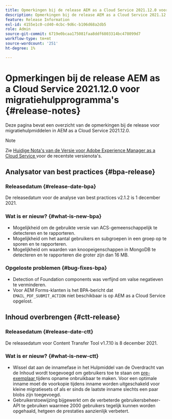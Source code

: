 ```yaml
---
title: Opmerkingen bij de release AEM as a Cloud Service 2021.12.0 voor migratiehulpprogramma's
description: Opmerkingen bij de release AEM as a Cloud Service 2021.12.0 voor migratiehulpprogramma's
feature: Release Information
exl-id: 4155e1c0-cd40-4cbc-9d6c-b106d68a2db5
role: Admin
source-git-commit: 6719e0bcaa175081faa8ddf6803314bc478099d7
workflow-type: tm+mt
source-wordcount: '251'
ht-degree: 1%

---
```


# Opmerkingen bij de release AEM as a Cloud Service 2021.12.0 voor migratiehulpprogramma&#39;s {#release-notes}

Deze pagina bevat een overzicht van de opmerkingen bij de release voor migratiehulpmiddelen in AEM as a Cloud Service 2021.12.0.

>[!NOTE]
>
>Zie [ Huidige Nota&#39;s van de Versie voor Adobe Experience Manager as a Cloud Service ](/help/release-notes/release-notes-cloud/release-notes-current.md) voor de recentste versienota&#39;s.

## Analysator van best practices {#bpa-release}

### Releasedatum {#release-date-bpa}

De releasedatum voor de analyse van best practices v2.1.2 is 1 december 2021.

### Wat is er nieuw? {#what-is-new-bpa}

* Mogelijkheid om de gebruikte versie van ACS-gemeenschappelijk te detecteren en te rapporteren.
* Mogelijkheid om het aantal gebruikers en subgroepen in een groep op te sporen en te rapporteren.
* Mogelijkheid om waarden van knoopeigenschappen in MongoDB te detecteren en te rapporteren die groter zijn dan 16 MB.

### Opgeloste problemen {#bug-fixes-bpa}

* Detection of Foundation components was verfijnd om valse negatieven te verminderen.
* Voor AEM Forms-klanten is het BPA-bericht dat `EMAIL_PDF_SUBMIT_ACTION` niet beschikbaar is op AEM as a Cloud Service opgelost.


## Inhoud overbrengen {#ctt-release}

### Releasedatum {#release-date-ctt}

De releasedatum voor Content Transfer Tool v1.7.10 is 8 december 2021.

### Wat is er nieuw? {#what-is-new-ctt}

* Wissel dat aan de innamefase in het Hulpmiddel van de Overdracht van de Inhoud wordt toegevoegd om gebruikers toe te staan om [ pre-exemplaar ](https://experienceleague.adobe.com/docs/experience-manager-cloud-service/moving/cloud-migration/content-transfer-tool/handling-large-content-repositories.html) tijdens opname onbruikbaar te maken. Voor een optimale inname moet de voorkopie tijdens inname worden uitgeschakeld voor kleine migratiesets of als er sinds de laatste inname slechts een paar blobs zijn toegevoegd.
* Gebruikerstoewijzing bijgewerkt om de verbeterde gebruikersbeheer-API te gebruiken waarmee 2000 gebruikers tegelijk kunnen worden opgehaald, hetgeen de prestaties aanzienlijk verbetert.
